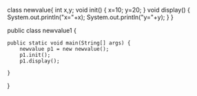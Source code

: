 class newvalue{
	int x,y;
	void init()
	{
		x=10;
		y=20;
	}
	void display() {
		System.out.println("x="+x);
		System.out.println("y="+y);
	}
}

public class newvalue1 {

	public static void main(String[] args) {
		newvalue p1 = new newvalue();
		p1.init();
		p1.display();

	}

}
